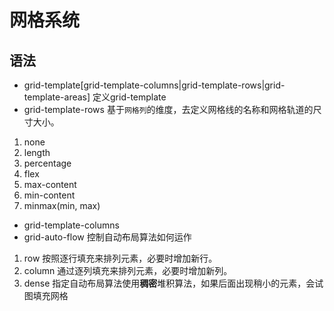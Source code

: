 # 网格系统

## 语法
- grid-template[grid-template-columns|grid-template-rows|grid-template-areas]
定义grid-template
- grid-template-rows
基于`网格列`的维度，去定义网格线的名称和网格轨道的尺寸大小。
1. none
2. length
3. percentage
4. flex
5. max-content
6. min-content
7. minmax(min, max)
- grid-template-columns
- grid-auto-flow
控制自动布局算法如何运作
1. row
按照逐行填充来排列元素，必要时增加新行。
2. column
通过逐列填充来排列元素，必要时增加新列。
3. dense
指定自动布局算法使用**稠密**堆积算法，如果后面出现稍小的元素，会试图填充网格
